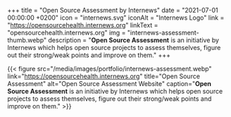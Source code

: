 +++
title = "Open Source Assessment by Internews"
date = "2021-07-01 00:00:00 +0200"
icon = "internews.svg"
iconAlt = "Internews Logo"
link = "https://opensourcehealth.internews.org"
linkText = "opensourcehealth.internews.org"
img = "internews-assessment-thumb.webp"
description = "**Open Source Assessment** is an initiative by Internews which helps open source projects to assess themselves, figure out their strong/weak points and improve on them."
+++

{{< figure src="/media/images/portfolio/internews-assessment.webp" link="https://opensourcehealth.internews.org" title="Open Source Assessment" alt="Open Source Assessment Website" caption="**Open Source Assessment** is an initiative by Internews which helps open source projects to assess themselves, figure out their strong/weak points and improve on them." >}}
